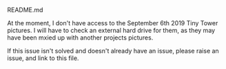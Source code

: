 README.md

At the moment, I don't have access to the September 6th 2019 Tiny Tower pictures. I will have to check an external hard drive for them, as they may have been mxied up with another projects pictures.

If this issue isn't solved and doesn't already have an issue, please raise an issue, and link to this file.
